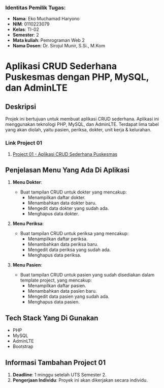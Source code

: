 ### Identitas Pemilik Tugas:

- **Nama**: Eko Muchamad Haryono
- **NIM**: 0110223079
- **Kelas**: TI-02
- **Semester**: 2
- **Mata kuliah**: Pemrograman Web 2
- **Nama Dosen**: Dr. Sirojul Munir, S.Si., M.Kom

# Aplikasi CRUD Sederhana Puskesmas dengan PHP, MySQL, dan AdminLTE

## Deskripsi

Projek ini bertujuan untuk membuat aplikasi CRUD sederhana. Aplikasi ini menggunakan teknologi PHP, MySQL, dan AdminLTE. Terdapat lima tabel yang akan diolah, yaitu pasien, periksa, dokter,  unit kerja & kelurahan.

### Link Project 01

1. [Project 01 - Aplikasi CRUD Sederhana Puskesmas
](https://github.com/ekomh170/Project-1-PemWeb-2.git)

## Penjelasan Menu Yang Ada Di Aplikasi

1. **Menu Dokter**:
   - Buat tampilan CRUD untuk dokter yang mencakup:
     - Menampilkan daftar dokter.
     - Menambahkan data dokter baru.
     - Mengedit data dokter yang sudah ada.
     - Menghapus data dokter.
    
2. **Menu Periksa**:
   - Buat tampilan CRUD untuk periksa yang mencakup:
     - Menampilkan daftar periksa.
     - Menambahkan data periksa baru.
     - Mengedit data periksa yang sudah ada.
     - Menghapus data periksa.

3. **Menu Pasien**:
   - Buat tampilan CRUD untuk pasien yang sudah disediakan dalam template project, yang mencakup:
     - Menampilkan daftar pasien.
     - Menambahkan data pasien baru.
     - Mengedit data pasien yang sudah ada.
     - Menghapus data pasien.

## Tech Stack Yang Di Gunakan
   - PHP
   - MySQL
   - AdminLTE
   - Bootstrap

## Informasi Tambahan Project 01
1. **Deadline**: 1 minggu setelah UTS Semester 2.
2. **Pengerjaan Individu**: Proyek ini akan dikerjakan secara individu.
